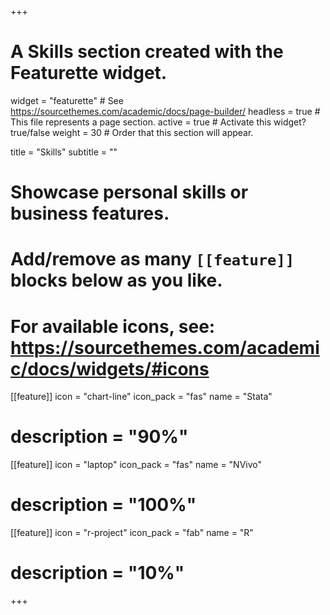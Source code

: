 +++
# A Skills section created with the Featurette widget.
widget = "featurette"  # See https://sourcethemes.com/academic/docs/page-builder/
headless = true  # This file represents a page section.
active = true  # Activate this widget? true/false
weight = 30  # Order that this section will appear.

title = "Skills"
subtitle = ""

# Showcase personal skills or business features.
# 
# Add/remove as many `[[feature]]` blocks below as you like.
# 
# For available icons, see: https://sourcethemes.com/academic/docs/widgets/#icons

[[feature]]
  icon = "chart-line"
  icon_pack = "fas"
  name = "Stata"
  # description = "90%"
  
[[feature]]
  icon = "laptop"
  icon_pack = "fas"
  name = "NVivo"
  # description = "100%"  
  
[[feature]]
  icon = "r-project"
  icon_pack = "fab"
  name = "R"
  # description = "10%"

+++

